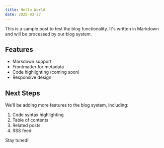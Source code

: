 ```yaml
---
title: Hello World
date: 2025-03-27
---
```


This is a sample post to test the blog functionality. It's written in Markdown and will be processed by our blog system.

## Features

- Markdown support
- Frontmatter for metadata
- Code highlighting (coming soon)
- Responsive design

## Next Steps

We'll be adding more features to the blog system, including:

1. Code syntax highlighting
2. Table of contents
3. Related posts
4. RSS feed

Stay tuned!
